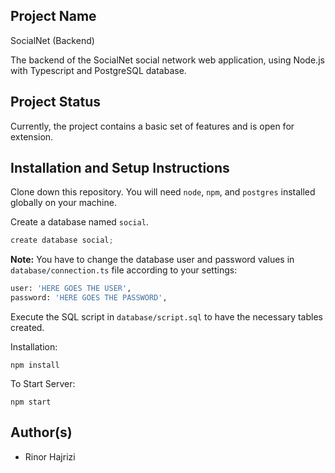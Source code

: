 ## Project Name

SocialNet (Backend)

The backend of the SocialNet social network web application, using Node.js with Typescript and PostgreSQL database.

## Project Status

Currently, the project contains a basic set of features and is open for extension.

## Installation and Setup Instructions

Clone down this repository. You will need `node`, `npm`, and `postgres` installed globally on your machine.

Create a database named `social`.
```python
create database social;
```

**Note:** You have to change the database user and password values in `database/connection.ts` file according to your settings:
```python
user: 'HERE GOES THE USER',
password: 'HERE GOES THE PASSWORD',
```

Execute the SQL script in `database/script.sql` to have the necessary tables created.

Installation:

`npm install`

To Start Server:

`npm start`

## Author(s)
- Rinor Hajrizi
